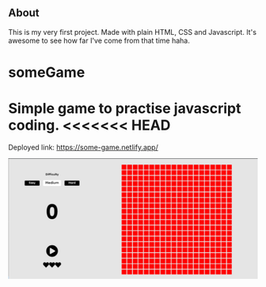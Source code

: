 ## About
This is my very first project. Made with plain HTML, CSS and Javascript. It's awesome to see how far I've come from that time haha.

# someGame

Simple game to practise javascript coding.
<<<<<<< HEAD
=======

Deployed link: https://some-game.netlify.app/



![alt text](Screenshot.png)

